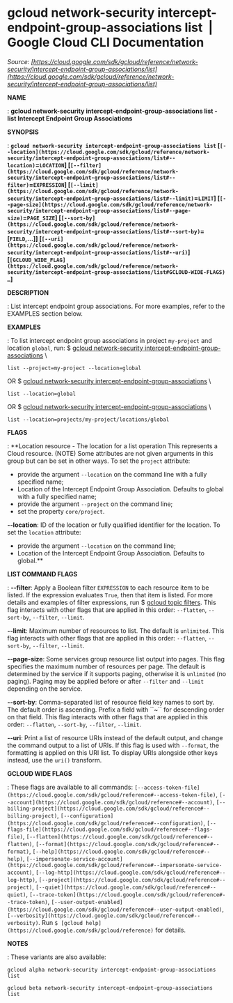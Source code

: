 # gcloud network-security intercept-endpoint-group-associations list  |  Google Cloud CLI Documentation

*Source: [https://cloud.google.com/sdk/gcloud/reference/network-security/intercept-endpoint-group-associations/list](https://cloud.google.com/sdk/gcloud/reference/network-security/intercept-endpoint-group-associations/list)*

**NAME**

: **gcloud network-security intercept-endpoint-group-associations list - list Intercept Endpoint Group Associations**

**SYNOPSIS**

: **`gcloud network-security intercept-endpoint-group-associations list` [`[--location](https://cloud.google.com/sdk/gcloud/reference/network-security/intercept-endpoint-group-associations/list#--location)`=`LOCATION`] [`[--filter](https://cloud.google.com/sdk/gcloud/reference/network-security/intercept-endpoint-group-associations/list#--filter)`=`EXPRESSION`] [`[--limit](https://cloud.google.com/sdk/gcloud/reference/network-security/intercept-endpoint-group-associations/list#--limit)`=`LIMIT`] [`[--page-size](https://cloud.google.com/sdk/gcloud/reference/network-security/intercept-endpoint-group-associations/list#--page-size)`=`PAGE_SIZE`] [`[--sort-by](https://cloud.google.com/sdk/gcloud/reference/network-security/intercept-endpoint-group-associations/list#--sort-by)`=[`FIELD`,…]] [`[--uri](https://cloud.google.com/sdk/gcloud/reference/network-security/intercept-endpoint-group-associations/list#--uri)`] [`[GCLOUD_WIDE_FLAG](https://cloud.google.com/sdk/gcloud/reference/network-security/intercept-endpoint-group-associations/list#GCLOUD-WIDE-FLAGS) …`]**

**DESCRIPTION**

: List intercept endpoint group associations.
For more examples, refer to the EXAMPLES section below.

**EXAMPLES**

: To list intercept endpoint group associations in project `my-project`
and location `global`, run:
$ [gcloud
network-security intercept-endpoint-group-associations](https://cloud.google.com/sdk/gcloud/reference/network-security/intercept-endpoint-group-associations) \
```
list --project=my-project --location=global
```

OR
$ [gcloud
network-security intercept-endpoint-group-associations](https://cloud.google.com/sdk/gcloud/reference/network-security/intercept-endpoint-group-associations) \
```
list --location=global
```

OR
$ [gcloud
network-security intercept-endpoint-group-associations](https://cloud.google.com/sdk/gcloud/reference/network-security/intercept-endpoint-group-associations) \
```
list --location=projects/my-project/locations/global
```

**FLAGS**

: **Location resource - The location for a list operation This represents a Cloud
resource. (NOTE) Some attributes are not given arguments in this group but can
be set in other ways.
To set the `project` attribute:

- provide the argument `--location` on the command line with a fully
specified name;
- Location of the Intercept Endpoint Group Association. Defaults to global with a
fully specified name;
- provide the argument `--project` on the command line;
- set the property `core/project`.

**--location**:
ID of the location or fully qualified identifier for the location.
To set the `location` attribute:

- provide the argument `--location` on the command line;
- Location of the Intercept Endpoint Group Association. Defaults to global.**

**LIST COMMAND FLAGS**

: **--filter**:
Apply a Boolean filter `EXPRESSION` to each resource item
to be listed. If the expression evaluates `True`, then that item is
listed. For more details and examples of filter expressions, run $ [gcloud topic filters](https://cloud.google.com/sdk/gcloud/reference/topic/filters). This flag
interacts with other flags that are applied in this order:
`--flatten`, `--sort-by`, `--filter`,
`--limit`.

**--limit**:
Maximum number of resources to list. The default is `unlimited`. This
flag interacts with other flags that are applied in this order:
`--flatten`, `--sort-by`, `--filter`,
`--limit`.

**--page-size**:
Some services group resource list output into pages. This flag specifies the
maximum number of resources per page. The default is determined by the service
if it supports paging, otherwise it is `unlimited` (no paging).
Paging may be applied before or after `--filter` and
`--limit` depending on the service.

**--sort-by**:
Comma-separated list of resource field key names to sort by. The default order
is ascending. Prefix a field with ``~´´ for descending order on that
field. This flag interacts with other flags that are applied in this order:
`--flatten`, `--sort-by`, `--filter`,
`--limit`.

**--uri**:
Print a list of resource URIs instead of the default output, and change the
command output to a list of URIs. If this flag is used with
`--format`, the formatting is applied on this URI list. To display
URIs alongside other keys instead, use the `uri()` transform.

**GCLOUD WIDE FLAGS**

: These flags are available to all commands: `[--access-token-file](https://cloud.google.com/sdk/gcloud/reference#--access-token-file)`,
`[--account](https://cloud.google.com/sdk/gcloud/reference#--account)`, `[--billing-project](https://cloud.google.com/sdk/gcloud/reference#--billing-project)`,
`[--configuration](https://cloud.google.com/sdk/gcloud/reference#--configuration)`,
`[--flags-file](https://cloud.google.com/sdk/gcloud/reference#--flags-file)`,
`[--flatten](https://cloud.google.com/sdk/gcloud/reference#--flatten)`, `[--format](https://cloud.google.com/sdk/gcloud/reference#--format)`, `[--help](https://cloud.google.com/sdk/gcloud/reference#--help)`, `[--impersonate-service-account](https://cloud.google.com/sdk/gcloud/reference#--impersonate-service-account)`,
`[--log-http](https://cloud.google.com/sdk/gcloud/reference#--log-http)`,
`[--project](https://cloud.google.com/sdk/gcloud/reference#--project)`, `[--quiet](https://cloud.google.com/sdk/gcloud/reference#--quiet)`, `[--trace-token](https://cloud.google.com/sdk/gcloud/reference#--trace-token)`, `[--user-output-enabled](https://cloud.google.com/sdk/gcloud/reference#--user-output-enabled)`,
`[--verbosity](https://cloud.google.com/sdk/gcloud/reference#--verbosity)`.
Run `$ [gcloud help](https://cloud.google.com/sdk/gcloud/reference)` for details.

**NOTES**

: These variants are also available:

```
gcloud alpha network-security intercept-endpoint-group-associations list
```

```
gcloud beta network-security intercept-endpoint-group-associations list
```